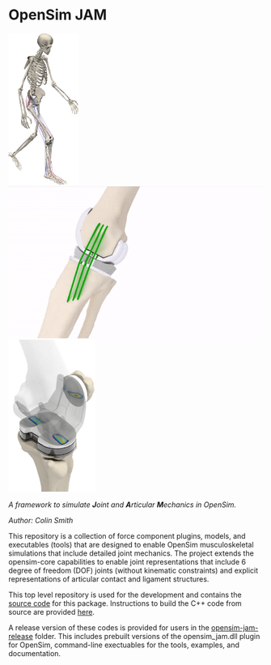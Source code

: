 # OpenSim JAM

<img  height="300" src="graphics/msk_model_walk_full_body.png"><img  height="300" src="graphics/tka_ligament_elongation_walking.gif"><img  height="300" src="graphics/tka_contact.png">

_A framework to simulate **J**oint and **A**rticular **M**echanics in OpenSim._

_Author: Colin Smith_

This repository is a collection of force component plugins, models, and executables (tools) that are designed to enable OpenSim musculoskeletal simulations that include detailed joint mechanics. The project extends the opensim-core capabilities to enable joint representations that include 6 degree of freedom (DOF) joints (without kinematic constraints) and explicit representations of articular contact and ligament structures. 

This top level repository is used for the development and contains the [source code](src) for this package. Instructions to build the C++ code from source are provided [here](./documentation/building-opensim-jam-from-source.md).

A release version of these codes is provided for users in the [opensim-jam-release](opensim-jam-release) folder. This includes prebuilt versions of the opensim_jam.dll plugin for OpenSim, command-line exectuables for the tools, examples, and documentation. 
